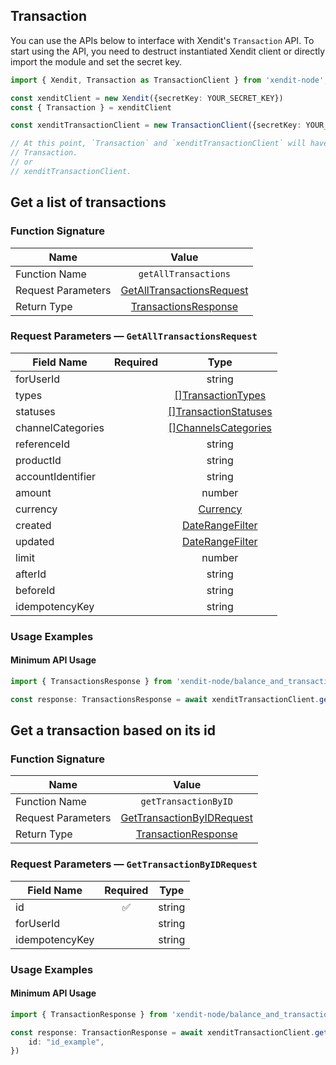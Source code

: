## Transaction
You can use the APIs below to interface with Xendit's `Transaction` API.
To start using the API, you need to destruct instantiated Xendit client or directly import the module and set the secret key.

```typescript
import { Xendit, Transaction as TransactionClient } from 'xendit-node';

const xenditClient = new Xendit({secretKey: YOUR_SECRET_KEY})
const { Transaction } = xenditClient

const xenditTransactionClient = new TransactionClient({secretKey: YOUR_SECRET_KEY})

// At this point, `Transaction` and `xenditTransactionClient` will have no usage difference, for example:
// Transaction.
// or
// xenditTransactionClient.
```
## Get a list of transactions


### Function Signature
| Name          |    Value 	     |
|--------------------|:-------------:|
| Function Name | `getAllTransactions` |
| Request Parameters  |  [GetAllTransactionsRequest](#request-parameters--GetAllTransactionsRequest)	 |
| Return Type  |  [TransactionsResponse](balance_and_transaction/models/TransactionsResponse.md) |

### Request Parameters — `GetAllTransactionsRequest`
| Field Name |  Required  |   Type 	   |
|-----------|:----------:|:----------:|
|  forUserId|  | string |
|  types|  | [[]TransactionTypes](balance_and_transaction/models/TransactionTypes.md) |
|  statuses|  | [[]TransactionStatuses](balance_and_transaction/models/TransactionStatuses.md) |
|  channelCategories|  | [[]ChannelsCategories](balance_and_transaction/models/ChannelsCategories.md) |
|  referenceId|  | string |
|  productId|  | string |
|  accountIdentifier|  | string |
|  amount|  | number |
|  currency|  | [Currency](balance_and_transaction/models/Currency.md) |
|  created|  | [DateRangeFilter](balance_and_transaction/models/DateRangeFilter.md) |
|  updated|  | [DateRangeFilter](balance_and_transaction/models/DateRangeFilter.md) |
|  limit|  | number |
|  afterId|  | string |
|  beforeId|  | string |
|  idempotencyKey|  | string |

### Usage Examples
#### Minimum API Usage
```typescript
import { TransactionsResponse } from 'xendit-node/balance_and_transaction/models'

const response: TransactionsResponse = await xenditTransactionClient.getAllTransactions({ })
```
## Get a transaction based on its id


### Function Signature
| Name          |    Value 	     |
|--------------------|:-------------:|
| Function Name | `getTransactionByID` |
| Request Parameters  |  [GetTransactionByIDRequest](#request-parameters--GetTransactionByIDRequest)	 |
| Return Type  |  [TransactionResponse](balance_and_transaction/models/TransactionResponse.md) |

### Request Parameters — `GetTransactionByIDRequest`
| Field Name |  Required  |   Type 	   |
|-----------|:----------:|:----------:|
|  id| ✅ | string |
|  forUserId|  | string |
|  idempotencyKey|  | string |

### Usage Examples
#### Minimum API Usage
```typescript
import { TransactionResponse } from 'xendit-node/balance_and_transaction/models'

const response: TransactionResponse = await xenditTransactionClient.getTransactionByID({ 
    id: "id_example",
})
```
